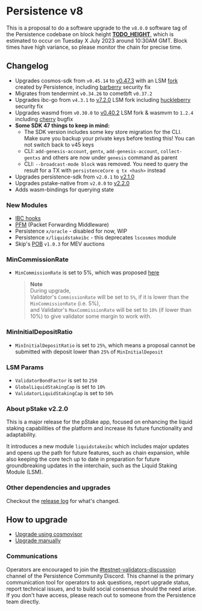 # Persistence v8

This is a proposal to do a software upgrade to the `v8.0.0` software tag of the Persistence codebase on block height **[TODO_HEIGHT](https://testnet.mintscan.io/persistence-testnet/blocks/11051500)**, which is estimated to occur on Tuesday X July 2023 around 10:30AM GMT. Block times have high variance, so please monitor the chain for precise time.

## Changelog

- Upgrades cosmos-sdk from `v0.45.14` to [v0.47.3](https://github.com/cosmos/cosmos-sdk/releases/tag/v0.47.3) with an LSM [fork](https://github.com/persistenceOne/cosmos-sdk) created by Persistence, including [barberry](https://forum.cosmos.network/t/cosmos-sdk-security-advisory-barberry/10825) security fix
- Migrates from tendermint `v0.34.26` to cometbft `v0.37.2`
- Upgrades ibc-go from `v4.3.1` to [v7.2.0](https://github.com/cosmos/ibc-go/releases/tag/v7.2.0) LSM fork including [huckleberry](https://forum.cosmos.network/t/ibc-security-advisory-huckleberry/10731) security fix
- Upgrades wasmd from `v0.30.0` to [v0.40.2](https://github.com/CosmWasm/wasmd/tree/v0.40.2) LSM fork & wasmvm to `1.2.4` including [cherry](https://github.com/CosmWasm/advisories/blob/main/CWAs/CWA-2023-002.md) bugfix
- **Some SDK 47 things to keep in mind:**
  - The SDK version includes some key store migration for the CLI. Make sure you backup your private keys before testing this! You can not switch back to v45 keys
  - CLI: `add-genesis-account`, `gentx`, `add-genesis-account`, `collect-gentxs` and others are now under `genesis` command as parent
  - CLI: `--broadcast-mode block` was removed. You need to query the result for a TX with `persistenceCore q tx <hash>` instead
- Upgrades persistence-sdk from `v2.0.1` to [v2.1.0](https://github.com/persistenceOne/persistence-sdk/releases/tag/v2.1.0)
- Upgrades pstake-native from `v2.0.0` to [v2.2.0](https://github.com/persistenceOne/pstake-native/releases/tag/v2.2.0)
- Adds wasm-bindings for querying state

### New Modules

- [IBC hooks](https://github.com/cosmos/ibc-apps/tree/main/modules/ibc-hooks)
- [PFM](https://github.com/cosmos/ibc-apps/tree/main/middleware/packet-forward-middleware) (Packet Forwarding Middleware)
- Persistence `x/oracle` - disabled for now, WIP
- Persistence `x/liquidstakeibc` - this deprecates `lscosmos` module
- Skip's [POB](https://github.com/skip-mev/pob) `v1.0.3` for MEV auctions

### MinCommissionRate

- `MinCommissionRate` is set to 5%, which was proposed [here](https://www.mintscan.io/persistence/proposals/18)

    > **Note**  
    > During upgrade,  
    > Validator's `CommissionRate` will be set to `5%`, if it is lower than the `MinCommissionRate` (i.e. 5%),  
    > and Validator's `MaxCommissionRate` will be set to `10%` (if lower than 10%) to give validator some margin to work with.

### MinInitialDepositRatio

- `MinInitialDepositRatio` is set to `25%`, which means a proposal cannot be submitted with deposit lower than `25%` of `MinInitialDeposit`

### LSM Params

- `ValidatorBondFactor` is set to `250`
- `GlobalLiquidStakingCap` is set to `10%`
- `ValidatorLiquidStakingCap` is set to `50%`

### About pStake v2.2.0

This is a major release for the pStake app, focused on enhancing the liquid staking capabilities of the platform and increase its future functionality and adaptability.

It introduces a new module `liquidstakeibc` which includes major updates and opens up the path for future features, such as chain expansion, while also keeping the core tech up to date in preparation for future groundbreaking updates in the interchain, such as the Liquid Staking Module (LSM).

### Other dependencies and upgrades

Checkout the [release log](https://github.com/persistenceOne/persistenceCore/releases/tag/v8.0.0) for what's changed.

## How to upgrade

- [Upgrade using cosmovisor](https://docs.persistence.one/build/nodes-and-endpoints/node-operations/cosmovisor-upgrades)
- [Upgrade manually](https://docs.persistence.one/build/nodes-and-endpoints/node-operations/manual-upgrades)

### Communications

Operators are encouraged to join the [#testnet-validators-discussion](https://discord.gg/aGyvqujJ)
channel of the Persistence Community Discord. This channel is the primary communication tool
for operators to ask questions, report upgrade status, report technical issues, and to build
social consensus should the need arise. If you don't have access, please reach out to someone
from the Persistence team directly.

